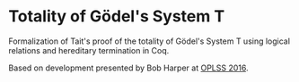 # Totality of Gödel's System T

Formalization of Tait's proof of the totality of Gödel's System T using logical relations and hereditary termination in Coq.

Based on development presented by Bob Harper at [OPLSS 2016](https://www.cs.uoregon.edu/research/summerschool/summer16/curriculum.php).
